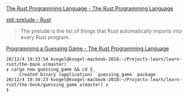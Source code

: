
[The Rust Programming Language - The Rust Programming Language ](https://doc.rust-lang.org/stable/book/title-page.html)

[std::prelude - Rust ](https://doc.rust-lang.org/stable/std/prelude/index.html)
>The prelude is the list of things that Rust automatically imports into every Rust program.



[Programming a Guessing Game - The Rust Programming Language ](https://doc.rust-lang.org/stable/book/ch02-00-guessing-game-tutorial.html)

```
20/12/4 19:33:54 kvogel@kvogel-macbook-2018:~/Projects-learn/learn-rust/the-book ±(master)
❯ cargo new guessing_game && cd $_
     Created binary (application) `guessing_game` package
20/12/4 19:34:23 kvogel@kvogel-macbook-2018:~/Projects-learn/learn-rust/the-book/guessing_game ±(master) ✗
❯
```
